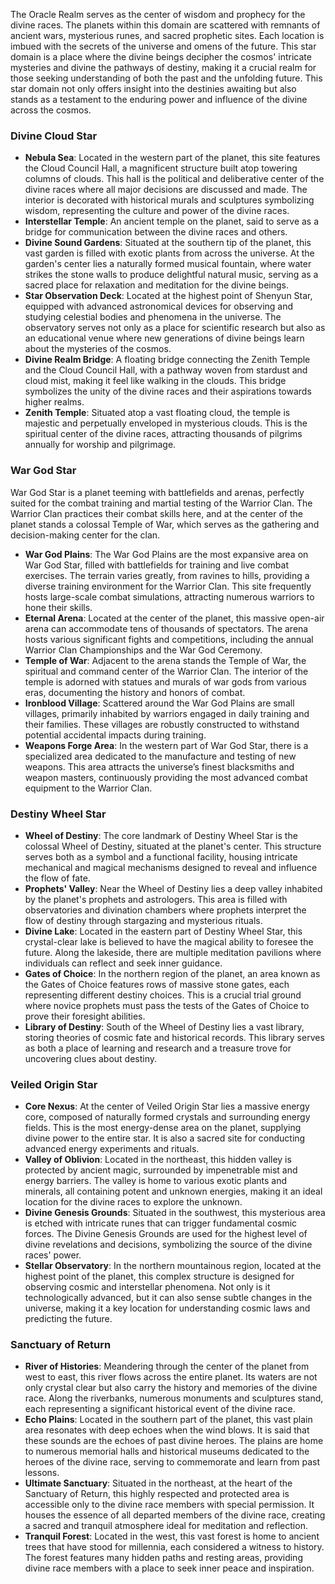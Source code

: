 The Oracle Realm serves as the center of wisdom and prophecy for the divine races. The planets within this domain are scattered with remnants of ancient wars, mysterious runes, and sacred prophetic sites. Each location is imbued with the secrets of the universe and omens of the future. This star domain is a place where the divine beings decipher the cosmos' intricate mysteries and divine the pathways of destiny, making it a crucial realm for those seeking understanding of both the past and the unfolding future. This star domain not only offers insight into the destinies awaiting but also stands as a testament to the enduring power and influence of the divine across the cosmos.

### Divine Cloud Star
- **Nebula Sea**: Located in the western part of the planet, this site features the Cloud Council Hall, a magnificent structure built atop towering columns of clouds. This hall is the political and deliberative center of the divine races where all major decisions are discussed and made. The interior is decorated with historical murals and sculptures symbolizing wisdom, representing the culture and power of the divine races.
- **Interstellar Temple**: An ancient temple on the planet, said to serve as a bridge for communication between the divine races and others.
- **Divine Sound Gardens**: Situated at the southern tip of the planet, this vast garden is filled with exotic plants from across the universe. At the garden's center lies a naturally formed musical fountain, where water strikes the stone walls to produce delightful natural music, serving as a sacred place for relaxation and meditation for the divine beings.
- **Star Observation Deck**: Located at the highest point of Shenyun Star, equipped with advanced astronomical devices for observing and studying celestial bodies and phenomena in the universe. The observatory serves not only as a place for scientific research but also as an educational venue where new generations of divine beings learn about the mysteries of the cosmos.
- **Divine Realm Bridge**: A floating bridge connecting the Zenith Temple and the Cloud Council Hall, with a pathway woven from stardust and cloud mist, making it feel like walking in the clouds. This bridge symbolizes the unity of the divine races and their aspirations towards higher realms.
- **Zenith Temple**: Situated atop a vast floating cloud, the temple is majestic and perpetually enveloped in mysterious clouds. This is the spiritual center of the divine races, attracting thousands of pilgrims annually for worship and pilgrimage.

### War God Star
War God Star is a planet teeming with battlefields and arenas, perfectly suited for the combat training and martial testing of the Warrior Clan. The Warrior Clan practices their combat skills here, and at the center of the planet stands a colossal Temple of War, which serves as the gathering and decision-making center for the clan.
- **War God Plains**: The War God Plains are the most expansive area on War God Star, filled with battlefields for training and live combat exercises. The terrain varies greatly, from ravines to hills, providing a diverse training environment for the Warrior Clan. This site frequently hosts large-scale combat simulations, attracting numerous warriors to hone their skills.
- **Eternal Arena**: Located at the center of the planet, this massive open-air arena can accommodate tens of thousands of spectators. The arena hosts various significant fights and competitions, including the annual Warrior Clan Championships and the War God Ceremony.
- **Temple of War**: Adjacent to the arena stands the Temple of War, the spiritual and command center of the Warrior Clan. The interior of the temple is adorned with statues and murals of war gods from various eras, documenting the history and honors of combat.
- **Ironblood Village**: Scattered around the War God Plains are small villages, primarily inhabited by warriors engaged in daily training and their families. These villages are robustly constructed to withstand potential accidental impacts during training.
- **Weapons Forge Area**: In the western part of War God Star, there is a specialized area dedicated to the manufacture and testing of new weapons. This area attracts the universe’s finest blacksmiths and weapon masters, continuously providing the most advanced combat equipment to the Warrior Clan.

### Destiny Wheel Star
- **Wheel of Destiny**: The core landmark of Destiny Wheel Star is the colossal Wheel of Destiny, situated at the planet's center. This structure serves both as a symbol and a functional facility, housing intricate mechanical and magical mechanisms designed to reveal and influence the flow of fate.
- **Prophets' Valley**: Near the Wheel of Destiny lies a deep valley inhabited by the planet's prophets and astrologers. This area is filled with observatories and divination chambers where prophets interpret the flow of destiny through stargazing and mysterious rituals.
- **Divine Lake**: Located in the eastern part of Destiny Wheel Star, this crystal-clear lake is believed to have the magical ability to foresee the future. Along the lakeside, there are multiple meditation pavilions where individuals can reflect and seek inner guidance.
- **Gates of Choice**: In the northern region of the planet, an area known as the Gates of Choice features rows of massive stone gates, each representing different destiny choices. This is a crucial trial ground where novice prophets must pass the tests of the Gates of Choice to prove their foresight abilities.
- **Library of Destiny**: South of the Wheel of Destiny lies a vast library, storing theories of cosmic fate and historical records. This library serves as both a place of learning and research and a treasure trove for uncovering clues about destiny.

### Veiled Origin Star
- **Core Nexus**: At the center of Veiled Origin Star lies a massive energy core, composed of naturally formed crystals and surrounding energy fields. This is the most energy-dense area on the planet, supplying divine power to the entire star. It is also a sacred site for conducting advanced energy experiments and rituals.
- **Valley of Oblivion**: Located in the northeast, this hidden valley is protected by ancient magic, surrounded by impenetrable mist and energy barriers. The valley is home to various exotic plants and minerals, all containing potent and unknown energies, making it an ideal location for the divine races to explore the unknown.
- **Divine Genesis Grounds**: Situated in the southwest, this mysterious area is etched with intricate runes that can trigger fundamental cosmic forces. The Divine Genesis Grounds are used for the highest level of divine revelations and decisions, symbolizing the source of the divine races' power.
- **Stellar Observatory**: In the northern mountainous region, located at the highest point of the planet, this complex structure is designed for observing cosmic and interstellar phenomena. Not only is it technologically advanced, but it can also sense subtle changes in the universe, making it a key location for understanding cosmic laws and predicting the future.

### Sanctuary of Return
- **River of Histories**: Meandering through the center of the planet from west to east, this river flows across the entire planet. Its waters are not only crystal clear but also carry the history and memories of the divine race. Along the riverbanks, numerous monuments and sculptures stand, each representing a significant historical event of the divine race.
- **Echo Plains**: Located in the southern part of the planet, this vast plain area resonates with deep echoes when the wind blows. It is said that these sounds are the echoes of past divine heroes. The plains are home to numerous memorial halls and historical museums dedicated to the heroes of the divine race, serving to commemorate and learn from past lessons.
- **Ultimate Sanctuary**: Situated in the northeast, at the heart of the Sanctuary of Return, this highly respected and protected area is accessible only to the divine race members with special permission. It houses the essence of all departed members of the divine race, creating a sacred and tranquil atmosphere ideal for meditation and reflection.
- **Tranquil Forest**: Located in the west, this vast forest is home to ancient trees that have stood for millennia, each considered a witness to history. The forest features many hidden paths and resting areas, providing divine race members with a place to seek inner peace and inspiration.
